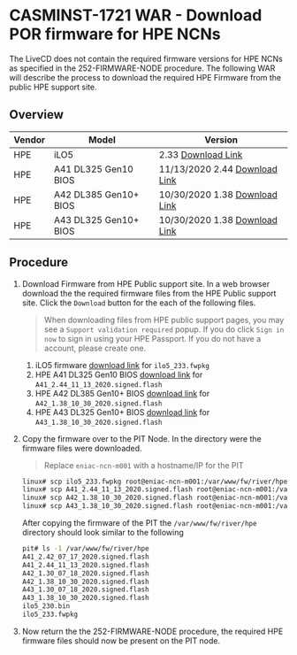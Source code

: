 # CASMINST-1721 WAR - Download POR firmware for HPE NCNs
The LiveCD does not contain the required firmware versions for HPE NCNs as specified in the 252-FIRMWARE-NODE procedure.
The following WAR will describe the process to download the required HPE Firmware from the public HPE support site.

## Overview
| Vendor | Model                 | Version                            |
| ------ | --------------------- | -----------------------------------|
| HPE    | iLO5                  | 2.33 [Download Link][1]            |
| HPE    | A41 DL325 Gen10 BIOS  | 11/13/2020 2.44 [Download Link][2] |
| HPE    | A42 DL385 Gen10+ BIOS | 10/30/2020 1.38 [Download Link][3] |
| HPE    | A43 DL325 Gen10+ BIOS | 10/30/2020 1.38 [Download Link][4] |

[1]: https://support.hpe.com/hpsc/swd/public/detail?swItemId=MTX_11b0bf7deb9d4b5aa46ee921ef
[2]: https://support.hpe.com/hpsc/swd/public/detail?swItemId=MTX_66638ca480054764a2dc4803f1
[3]: https://support.hpe.com/hpsc/swd/public/detail?swItemId=MTX_c530466269d14674bdca97394e
[4]: https://support.hpe.com/hpsc/swd/public/detail?swItemId=MTX_5ed1b5a914b844caab3780d293

## Procedure
1. Download Firmware from HPE Public support site. In a web browser download the the required firmware files from the HPE
    Public support site. Click the `Download` button for the each of the following files.
    > When downloading files from HPE public support pages, you may see a `Support validation required` popup. If you do 
    > click `Sign in now` to sign in using your HPE Passport. If you do not have a account, please create one.

    1. iLO5 firmware [download link](https://support.hpe.com/hpsc/swd/public/detail?swItemId=MTX_11b0bf7deb9d4b5aa46ee921ef) for `ilo5_233.fwpkg`
    2. HPE A41 DL325 Gen10 BIOS [download link](https://support.hpe.com/hpsc/swd/public/detail?swItemId=MTX_66638ca480054764a2dc4803f1) for `A41_2.44_11_13_2020.signed.flash`
    3. HPE A42 DL385 Gen10+ BIOS [download link](https://support.hpe.com/hpsc/swd/public/detail?swItemId=MTX_c530466269d14674bdca97394e) for `A42_1.38_10_30_2020.signed.flash`
    4. HPE A43 DL325 Gen10+ BIOS [download link](https://support.hpe.com/hpsc/swd/public/detail?swItemId=MTX_5ed1b5a914b844caab3780d293) for `A43_1.38_10_30_2020.signed.flash`

2. Copy the firmware over to the PIT Node. In the directory were the firmware files were downloaded.
    > Replace `eniac-ncn-m001` with a hostname/IP for the PIT
    ```bash
    linux# scp ilo5_233.fwpkg root@eniac-ncn-m001:/var/www/fw/river/hpe
    linux# scp A41_2.44_11_13_2020.signed.flash root@eniac-ncn-m001:/var/www/fw/river/hpe
    linux# scp A42_1.38_10_30_2020.signed.flash root@eniac-ncn-m001:/var/www/fw/river/hpe
    linux# scp A43_1.38_10_30_2020.signed.flash root@eniac-ncn-m001:/var/www/fw/river/hpe
    ```

    After copying the firmware of the PIT the `/var/www/fw/river/hpe` directory should look similar to the following
    ```bash
    pit# ls -1 /var/www/fw/river/hpe
    A41_2.42_07_17_2020.signed.flash
    A41_2.44_11_13_2020.signed.flash
    A42_1.30_07_18_2020.signed.flash
    A42_1.38_10_30_2020.signed.flash
    A43_1.30_07_18_2020.signed.flash
    A43_1.38_10_30_2020.signed.flash
    ilo5_230.bin
    ilo5_233.fwpkg
    ```

3. Now return the the 252-FIRMWARE-NODE procedure, the required HPE firmware files should now be present on the PIT node. 